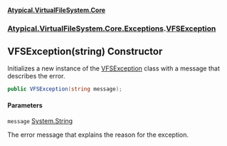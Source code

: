 #### [Atypical.VirtualFileSystem.Core](VirtualFileSystem.md 'VirtualFileSystem')
### [Atypical.VirtualFileSystem.Core.Exceptions](VirtualFileSystem.md#Atypical.VirtualFileSystem.Core.Exceptions 'Atypical.VirtualFileSystem.Core.Exceptions').[VFSException](VFSException.md 'Atypical.VirtualFileSystem.Core.Exceptions.VFSException')

## VFSException(string) Constructor

Initializes a new instance of the [VFSException](VFSException.md 'Atypical.VirtualFileSystem.Core.Exceptions.VFSException') class with a message that describes the error.

```csharp
public VFSException(string message);
```
#### Parameters

<a name='Atypical.VirtualFileSystem.Core.Exceptions.VFSException.VFSException(string).message'></a>

`message` [System.String](https://docs.microsoft.com/en-us/dotnet/api/System.String 'System.String')

The error message that explains the reason for the exception.
